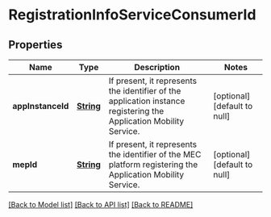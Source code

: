 # RegistrationInfoServiceConsumerId
## Properties

Name | Type | Description | Notes
------------ | ------------- | ------------- | -------------
**appInstanceId** | [**String**](string.md) | If present, it represents the identifier of the application instance registering the Application Mobility Service. | [optional] [default to null]
**mepId** | [**String**](string.md) | If present, it represents the identifier of the MEC platform registering the Application Mobility Service. | [optional] [default to null]

[[Back to Model list]](../README.md#documentation-for-models) [[Back to API list]](../README.md#documentation-for-api-endpoints) [[Back to README]](../README.md)

